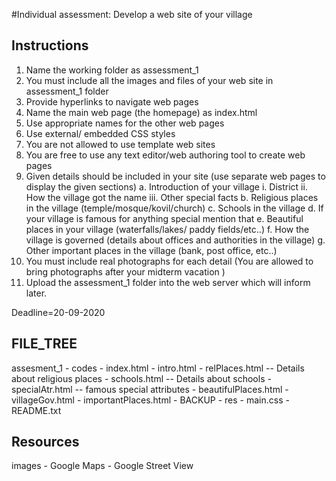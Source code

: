 #Individual assessment: Develop a web site of your village


## Instructions

1.	Name the working folder as assessment_1
2.	You must include all the images and files of your web site in assessment_1 folder
3.	Provide hyperlinks to navigate web pages
4.	Name the main web page (the homepage) as index.html
5.	Use appropriate names for the other web pages 
6.	Use external/ embedded CSS styles 
7.	You are not allowed to use template web sites
8.	You are free to use any text editor/web authoring tool to create web pages
9.	Given details should be included in your site (use separate web pages to display the given sections)
	a.	Introduction of your village
		i.	District
		ii.	How the village got the name
		iii.	Other special facts 
	b.	Religious places in the village (temple/mosque/kovil/church)
	c.	Schools in the village
	d.	If your village is famous for anything special mention that
	e.	Beautiful places in your village (waterfalls/lakes/ paddy fields/etc..)
	f.	How the village is governed (details about offices and authorities in the village)
	g.	Other important places in the village (bank, post office, etc..)
10.	You must include real photographs for each detail (You are allowed to bring photographs after your midterm vacation )
11.	Upload the assessment_1 folder into the web server which will inform later.

Deadline=20-09-2020 


## FILE_TREE

assesment_1	-	codes	-	index.html
				-	intro.html
				-	relPlaces.html -- Details about religious places
				-	schools.html -- Details about schools
				-	specialAtr.html -- famous special attributes
				-	beautifulPlaces.html
				-	villageGov.html
				-	importantPlaces.html
				-	BACKUP
		-	res 	-	main.css
		-	README.txt

## Resources

images	-	Google Maps
	-	Google Street View
